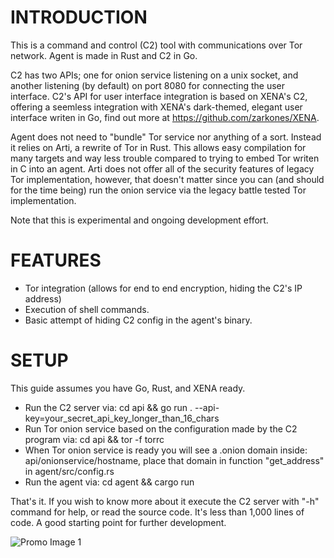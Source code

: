 # INTRODUCTION
This is a command and control (C2) tool with communications over Tor network. Agent is made in Rust and C2 in Go.

C2 has two APIs; one for onion service listening on a unix socket, and another listening (by default) on port 8080 for connecting the user interface. C2's API for user interface integration is based on XENA's C2, offering a seemless integration with XENA's dark-themed, elegant user interface writen in Go, find out more at https://github.com/zarkones/XENA.

Agent does not need to "bundle" Tor service nor anything of a sort. Instead it relies on Arti, a rewrite of Tor in Rust. This allows easy compilation for many targets and way less trouble compared to trying to embed Tor writen in C into an agent. Arti does not offer all of the security features of legacy Tor implementation, however, that doesn't matter since you can (and should for the time being) run the onion service via the legacy battle tested Tor implementation.

Note that this is experimental and ongoing development effort.

# FEATURES
- Tor integration (allows for end to end encryption, hiding the C2's IP address)
- Execution of shell commands.
- Basic attempt of hiding C2 config in the agent's binary.

# SETUP
This guide assumes you have Go, Rust, and XENA ready.

- Run the C2 server via: cd api && go run . --api-key=your_secret_api_key_longer_than_16_chars
- Run Tor onion service based on the configuration made by the C2 program via: cd api && tor -f torrc
- When Tor onion service is ready you will see a .onion domain inside: api/onionservice/hostname, place that domain in function "get_address" in agent/src/config.rs
- Run the agent via: cd agent && cargo run

That's it. If you wish to know more about it execute the C2 server with "-h" command for help, or read the source code. It's less than 1,000 lines of code. A good starting point for further development.

![Promo Image 1](https://raw.githubusercontent.com/zarkones/OnionC2/production/promo/promo1.png)
